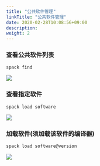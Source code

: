 ```yaml
---
title: "公共软件管理"
linkTitle: "公共软件管理"
date: 2020-02-28T10:08:56+09:00
description:
weight: 2
---
```


### 查看公共软件列表

    spack find

![](../_images/spack-find.png)

### 查看指定软件

    spack load software

![](../_images/spack-find-name.png)

### 加载软件(须加载该软件的编译器)

    spack load software@version

![](../_images/spack-load.png)

